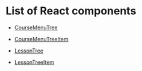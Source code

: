 # List of React components

<!-- ## CourseInfoCard
Display
- Thumbnail on top
- The final pricing and promotion
- The title and short description

## CreateCourseForm
- Input the form to create the course.

## CourseContent
- Display thumbnail, the title and short description
- Display the list of lessons and their status
- If the user hasn't enrolled into this course, display the price info and register button.
- Display the last lesson user is watching, and they should continue to work on

## LessonInfoCard
Display the title of lesson, the time length to complete the lesson

## LessonContent
Load the content of lesson, display it.

## LessonContentEditor
Load the content of lesson, user can modify the content and submit. -->

- [CourseMenuTree](courses/courseReact/CourseMenuTree.md)
- [CourseMenuTreeItem](courses/courseReact/CourseMenuTreeItem.md)

- [LessonTree](courses/courseReact/LessonTree.md)
- [LessonTreeItem](courses/courseReact/LessonTreeItem.md)

<!-- ## LessonContentHeading
Display the  -->
